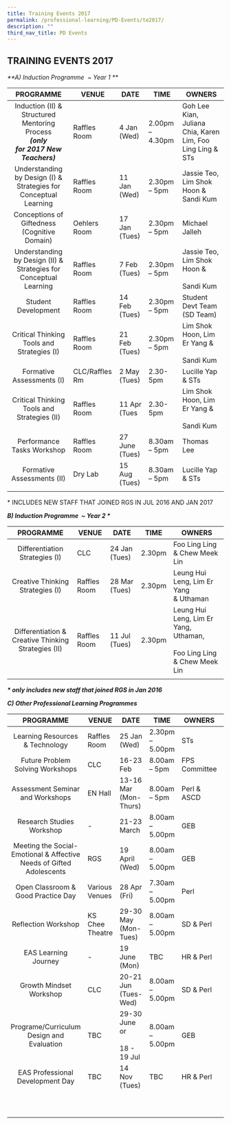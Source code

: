 ```yaml
---
title: Training Events 2017
permalink: /professional-learning/PD-Events/te2017/
description: ""
third_nav_title: PD Events
---
```

## TRAINING EVENTS 2017

_**A) Induction Programme  ~ Year 1 \**_

|**PROGRAMME**   | **VENUE**  | **DATE**  |**TIME**   | **OWNERS**  |
|:-:|---|---|---|---|
| Induction (II) & Structured Mentoring Process<br>**_(only for_** **_2017_** **_New Teachers)_**  | Raffles Room  | 4 Jan (Wed)  | 2.00pm – 4.30pm  | Goh Lee Kian, Juliana Chia, Karen Lim, Foo Ling Ling & STs  |
| Understanding by Design (I) & Strategies for Conceptual Learning  | Raffles Room  | 11 Jan (Wed)  | 2.30pm – 5pm  | Jassie Teo, Lim Shok Hoon & Sandi Kum  |
| Conceptions of Giftedness (Cognitive Domain)  | Oehlers Room  | 17 Jan (Tues)  |  2.30pm – 5pm | Michael Jalleh  |
| Understanding by Design (II) & Strategies for Conceptual Learning  | Raffles Room  | 7 Feb (Tues)  | 2.30pm – 5pm  | Jassie Teo, Lim Shok Hoon &<br><br>Sandi Kum  |
| Student Development  | Raffles Room  | 14 Feb (Tues)  | 2.30pm – 5pm  | Student Devt Team (SD Team)  |
| Critical Thinking Tools and Strategies (I)  | Raffles Room  | 21 Feb (Tues)  | 2.30pm – 5pm  | Lim Shok Hoon, Lim Er Yang &<br><br>Sandi Kum  |
| Formative Assessments (I)  | CLC/Raffles Rm  | 2 May (Tues)  |2.30-5pm   | Lucille Yap & STs  |
| Critical Thinking Tools and Strategies (II)  | Raffles Room  | 11 Apr (Tues  | 2.30-5pm  | Lim Shok Hoon, Lim Er Yang &<br><br>Sandi Kum  |
| Performance Tasks Workshop  | Raffles Room  | 27 June (Tues)  | 8.30am – 5pm  | Thomas Lee  |
| Formative Assessments (II)  | Dry Lab  | 15 Aug (Tues)  |  8.30am – 5pm |Lucille Yap & STs   |
|   |   |   |   |   |

\* INCLUDES NEW STAFF THAT JOINED RGS IN JUL 2016 AND JAN 2017

_**B) Induction Programme  ~ Year 2 \***_

|**PROGRAMME**   | **VENUE**  | **DATE**  |**TIME**   | **OWNERS**  |
|:-:|---|---|---|---|
| Differentiation Strategies (I)  | CLC  | 24 Jan (Tues)  | 2.30pm  | Foo Ling Ling & Chew Meek Lin  |
| Creative Thinking Strategies (I)  |  Raffles Room | 28 Mar (Tues)  | 2.30pm  | Leung Hui Leng, Lim Er Yang & Uthaman  |
| Differentiation & Creative Thinking Strategies (II)  | Raffles Room  | 11 Jul (Tues)  | 2.30pm  | Leung Hui Leng, Lim Er Yang, Uthaman,<br><br>Foo Ling Ling & Chew Meek Lin  |
|   |   |   |   |   |

_**\* only includes new staff that joined RGS in Jan 2016**_

**_C) Other Professional Learning Programmes_**

|**PROGRAMME**   | **VENUE**  |**DATE**   | **TIME**  | **OWNERS**  | **PARTICIPANTS**  |
|:-:|---|---|---|---|---|
| Learning Resources & Technology  | Raffles Room  | 25 Jan (Wed)  | 2.30pm – 5.00pm  | STs  | New Teachers & Sign-up  |
| Future Problem Solving Workshops  | CLC  | 16-23 Feb  | 8.00am – 5pm  | FPS Committee  | Sign-up  |
| Assessment Seminar and Workshops  | EN Hall  | 13-16 Mar (Mon-Thurs)  | 8.00am – 5pm  | Perl & ASCD  | Selected Teachers  |
| Research Studies Workshop  | -  | 21-23 March  | 8.00am – 5.00pm  | GEB  | Selected Teachers  |
| Meeting the Social-Emotional & Affective Needs of Gifted Adolescents  | RGS  | 19 April (Wed)  | 8.00am – 5.00pm  | GEB  | Selected Teachers & Sign-up  |
| Open Classroom & Good Practice Day  | Various Venues  | 28 Apr (Fri)  | 7.30am – 5.00pm  | Perl  | ALL Teachers  |
| Reflection Workshop  |  KS Chee Theatre | 29-30 May  (Mon-Tues)  | 8.00am – 5.00pm  | SD & Perl  | Selected Teachers  |
| EAS Learning Journey  | -  |  19 June (Mon) | TBC  | HR & Perl  | All EAS  |
| Growth Mindset Workshop  | CLC  | 20-21 Jun (Tues-Wed)  | 8.00am – 5.00pm  | SD & Perl  | Selected Teachers  |
| Programe/Curriculum Design and Evaluation  | TBC  | 29-30 June or<br><br>18 - 19 Jul  | 8.00am – 5.00pm  | GEB  | KPs – Sign Up  |
| EAS Professional Development Day  | TBC  | 14 Nov (Tues)  | TBC  | HR & Perl  | All EAS  |
|   |   |   |   |   |   |
|   |   |   |   |   |   |
|   |   |   |   |   |   |
|   |   |   |   |   |   |
|   |   |   |   |   |   |
|   |   |   |   |   |   |
|   |   |   |   |   |   |
|   |   |   |   |   |   |
|   |   |   |   |   |   |
|   |   |   |   |   |   |